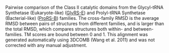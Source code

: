 Pairwise comparison of the Class II catalytic domains from the Glycyl-tRNA Synthetase (Eukaryote-like) (<a href='/class2/gly3'>GlyRS-E</a>) and Prolyl-tRNA Synthetase (Bacterial-like) (<a href='/class2/pro2'>ProRS-B</a>) families. 
	The cross-family RMSD is the average RMSD between pairs of structures from different families, and is
	 larger than the total RMSD, which compares structures both within- and between-families. TM scores are bound between 0 and 1. 
	 This alignment was generated automatically using 3DCOMB (Wang et al. 2011) and was not corrected with any manual adjustment.
